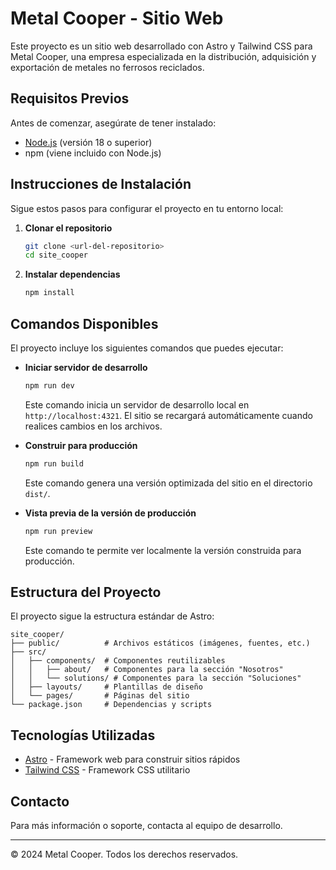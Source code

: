 # Metal Cooper - Sitio Web

Este proyecto es un sitio web desarrollado con Astro y Tailwind CSS para Metal Cooper, una empresa especializada en la distribución, adquisición y exportación de metales no ferrosos reciclados.

## Requisitos Previos

Antes de comenzar, asegúrate de tener instalado:

- [Node.js](https://nodejs.org/) (versión 18 o superior)
- npm (viene incluido con Node.js)

## Instrucciones de Instalación

Sigue estos pasos para configurar el proyecto en tu entorno local:

1. **Clonar el repositorio**

   ```bash
   git clone <url-del-repositorio>
   cd site_cooper
   ```

2. **Instalar dependencias**

   ```bash
   npm install
   ```

## Comandos Disponibles

El proyecto incluye los siguientes comandos que puedes ejecutar:

- **Iniciar servidor de desarrollo**

   ```bash
   npm run dev
   ```

   Este comando inicia un servidor de desarrollo local en `http://localhost:4321`. El sitio se recargará automáticamente cuando realices cambios en los archivos.

- **Construir para producción**

   ```bash
   npm run build
   ```

   Este comando genera una versión optimizada del sitio en el directorio `dist/`.

- **Vista previa de la versión de producción**

   ```bash
   npm run preview
   ```

   Este comando te permite ver localmente la versión construida para producción.

## Estructura del Proyecto

El proyecto sigue la estructura estándar de Astro:

```
site_cooper/
├── public/          # Archivos estáticos (imágenes, fuentes, etc.)
├── src/
│   ├── components/  # Componentes reutilizables
│   │   ├── about/   # Componentes para la sección "Nosotros"
│   │   └── solutions/ # Componentes para la sección "Soluciones"
│   ├── layouts/     # Plantillas de diseño
│   └── pages/       # Páginas del sitio
└── package.json     # Dependencias y scripts
```

## Tecnologías Utilizadas

- [Astro](https://astro.build/) - Framework web para construir sitios rápidos
- [Tailwind CSS](https://tailwindcss.com/) - Framework CSS utilitario

## Contacto

Para más información o soporte, contacta al equipo de desarrollo.

---

© 2024 Metal Cooper. Todos los derechos reservados.
